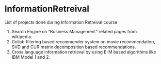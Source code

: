 # InformationRetreival
List of projects done during Information Retreival course

1) Search Engine on "Business Management" related pages from wikipedia.
2) Collab filtering based recommender system on movie recommendation, SVD and CUR matrix decomposition based recommendations.
3) Cross language information retrieval by using E-M based algorithms like IBM Model 1 and 2.
